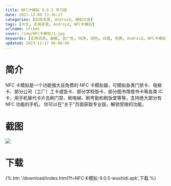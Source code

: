 ```yaml
---
title: NFC卡模拟 9.0.5 学习版
date: 2021-12-08 13:36:27
categories: [实用资源, Android, 模拟分身]
tags: [中文, 实用资源, Android, NFC卡模拟]
urlname: nfckmn
cover: /img/NFC卡模拟/1.jpg
keywords: [实用资源, 破解, 去广告, 纯净, 绿色, 白嫖, 免费, Android, NFC卡模拟]
updated: 2023-12-17 06:00:00
---
```


# 简介

NFC 卡模拟是一个功能强大且免费的 NFC 卡模拟器，可模拟各类门禁卡、电梯卡、部分公司（工厂）工卡或饭卡、部分学校饭卡、部分图书馆借书卡等各类 IC 卡，用手机替代卡片去刷门禁、刷电梯、刷考勤和刷饭堂等等，支持绝大部分有 NFC 功能的手机。 你可以在"关于"页面获取专业版，解锁受限的功能。

# 截图

![](/img/NFC卡模拟/2.jpg)

# 下载

{% btn '/download/index.html?f=NFC卡模拟-9.0.5-wushidi.apk',下载 %}
